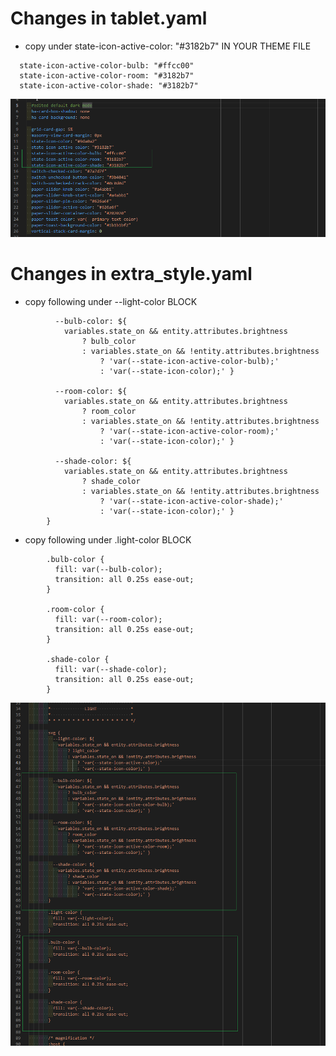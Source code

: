 # Changes in tablet.yaml
- copy under state-icon-active-color: "#3182b7" IN YOUR THEME FILE

```
  state-icon-active-color-bulb: "#ffcc00"
  state-icon-active-color-room: "#3182b7"
  state-icon-active-color-shade: "#3182b7"

```
![Screenshot](/Main/edit/mod_theme.png)

# Changes in extra_style.yaml

- copy following under --light-color BLOCK 
```
          --bulb-color: ${
            variables.state_on && entity.attributes.brightness
                ? bulb_color
                : variables.state_on && !entity.attributes.brightness
                    ? 'var(--state-icon-active-color-bulb);'
                    : 'var(--state-icon-color);' }

          --room-color: ${
            variables.state_on && entity.attributes.brightness
                ? room_color
                : variables.state_on && !entity.attributes.brightness
                    ? 'var(--state-icon-active-color-room);'
                    : 'var(--state-icon-color);' }

          --shade-color: ${
            variables.state_on && entity.attributes.brightness
                ? shade_color
                : variables.state_on && !entity.attributes.brightness
                    ? 'var(--state-icon-active-color-shade);'
                    : 'var(--state-icon-color);' }          
        }
```

- copy following under .light-color BLOCK

```
        .bulb-color {
          fill: var(--bulb-color);
          transition: all 0.25s ease-out;
        }

        .room-color {
          fill: var(--room-color);
          transition: all 0.25s ease-out;
        }

        .shade-color {
          fill: var(--shade-color);
          transition: all 0.25s ease-out;
        }

```

![Screenshot](/Main/edit/mod_extra.png)